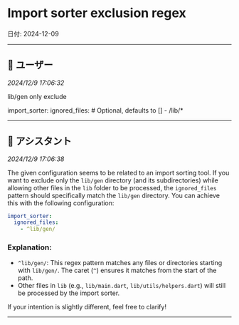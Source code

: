 # Import sorter exclusion regex

日付: 2024-12-09

---

## 👤 ユーザー
*2024/12/9 17:06:32*

lib/gen only exclude

import_sorter:
  ignored_files: # Optional, defaults to []
    - \/lib\/*

---

## 🤖 アシスタント
*2024/12/9 17:06:38*

The given configuration seems to be related to an import sorting tool. If you want to exclude only the `lib/gen` directory (and its subdirectories) while allowing other files in the `lib` folder to be processed, the `ignored_files` pattern should specifically match the `lib/gen` directory. You can achieve this with the following configuration:

```yaml
import_sorter:
  ignored_files:
    - ^lib/gen/
```

### Explanation:
- `^lib/gen/`: This regex pattern matches any files or directories starting with `lib/gen/`. The caret (`^`) ensures it matches from the start of the path.
- Other files in `lib` (e.g., `lib/main.dart`, `lib/utils/helpers.dart`) will still be processed by the import sorter.

If your intention is slightly different, feel free to clarify!

---

